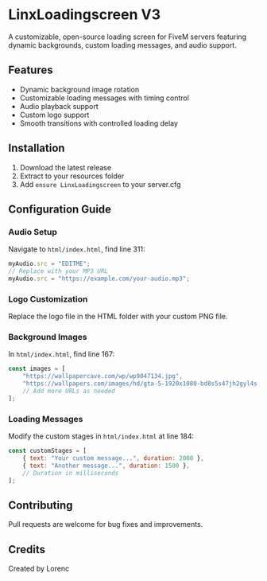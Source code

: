 # LinxLoadingscreen V3

A customizable, open-source loading screen for FiveM servers featuring dynamic backgrounds, custom loading messages, and audio support.

## Features
- Dynamic background image rotation
- Customizable loading messages with timing control
- Audio playback support
- Custom logo support
- Smooth transitions with controlled loading delay

## Installation
1. Download the latest release
2. Extract to your resources folder
3. Add `ensure LinxLoadingscreen` to your server.cfg

## Configuration Guide

### Audio Setup
Navigate to `html/index.html`, find line 311:
```javascript
myAudio.src = "EDITME";
// Replace with your MP3 URL
myAudio.src = "https://example.com/your-audio.mp3";
```

### Logo Customization
Replace the logo file in the HTML folder with your custom PNG file.

### Background Images
In `html/index.html`, find line 167:
```javascript
const images = [
    "https://wallpapercave.com/wp/wp9047134.jpg",
    "https://wallpapers.com/images/hd/gta-5-1920x1080-bd8s5s47jh2gyl4s.jpg",
    // Add more URLs as needed
];
```

### Loading Messages
Modify the custom stages in `html/index.html` at line 184:
```javascript
const customStages = [
    { text: "Your custom message...", duration: 2000 },
    { text: "Another message...", duration: 1500 },
    // Duration in milliseconds
];
```

## Contributing
Pull requests are welcome for bug fixes and improvements.


## Credits
Created by Lorenc
